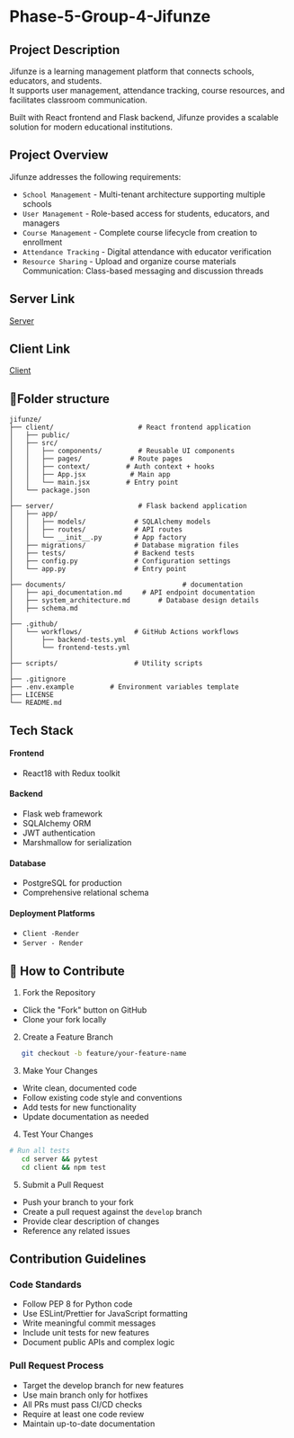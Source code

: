 # Phase-5-Group-4-Jifunze

## Project Description
Jifunze is a learning management platform that connects schools, educators, and students.  
It supports user management, attendance tracking, course resources, and facilitates classroom communication.

Built with React frontend and Flask backend, Jifunze provides a scalable solution for modern educational institutions.


## Project Overview
Jifunze addresses the following requirements:

- `School Management` -  Multi-tenant architecture supporting multiple schools
- `User Management` - Role-based access for students, educators, and managers
- `Course Management` - Complete course lifecycle from creation to enrollment
- `Attendance Tracking` - Digital attendance with educator verification
- `Resource Sharing` - Upload and organize course materials
Communication: Class-based messaging and discussion threads

## Server Link
[Server](https://jifunze-31gc.onrender.com)


## Client Link
[Client](https://phase-5-group-4-jifunze.onrender.com)


## 📁Folder structure
```
jifunze/
├── client/                     # React frontend application
│   ├── public/                 
│   ├── src/
│   │   ├── components/         # Reusable UI components
│   │   ├── pages/            # Route pages
│   │   ├── context/         # Auth context + hooks             
│   │   ├── App.jsx           # Main app
│   │   └── main.jsx         # Entry point
│   └── package.json
│
├── server/                     # Flask backend application
│   ├── app/
│   │   ├── models/            # SQLAlchemy models
│   │   ├── routes/            # API routes
│   │   └── __init__.py        # App factory
│   ├── migrations/            # Database migration files
│   ├── tests/                 # Backend tests
│   ├── config.py              # Configuration settings
│   └── app.py                 # Entry point
│
├── documents/                             # documentation
│   ├── api_documentation.md     # API endpoint documentation
│   ├── system_architecture.md       # Database design details
│   ├── schema.md     
│
├── .github/
│   └── workflows/             # GitHub Actions workflows
│       ├── backend-tests.yml
│       └── frontend-tests.yml
│
├── scripts/                   # Utility scripts
│
├── .gitignore
├── .env.example         # Environment variables template
├── LICENSE      
└── README.md     

```

## Tech Stack
#### Frontend
- React18 with Redux toolkit

#### Backend
- Flask web framework
- SQLAlchemy ORM
- JWT authentication
- Marshmallow for serialization

#### Database
- PostgreSQL for production
- Comprehensive relational schema

#### Deployment Platforms
- `Client -Render`
- `Server - Render`

## 🤝 How to Contribute

1. Fork the Repository
- Click the "Fork" button on GitHub
- Clone your fork locally


2. Create a Feature Branch

 ```bash   
    git checkout -b feature/your-feature-name
```

3. Make Your Changes

- Write clean, documented code
- Follow existing code style and conventions
- Add tests for new functionality
- Update documentation as needed


4. Test Your Changes
```bash   
# Run all tests
   cd server && pytest
   cd client && npm test
   ```

5. Submit a Pull Request

- Push your branch to your fork
- Create a pull request against the `develop` branch
- Provide clear description of changes
- Reference any related issues 


## Contribution Guidelines
### Code Standards

- Follow PEP 8 for Python code
- Use ESLint/Prettier for JavaScript formatting
- Write meaningful commit messages
- Include unit tests for new features
- Document public APIs and complex logic


### Pull Request Process

- Target the develop branch for new features
- Use main branch only for hotfixes
- All PRs must pass CI/CD checks
- Require at least one code review
- Maintain up-to-date documentation


